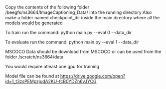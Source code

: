 Copy the contents of the following folder /beegfs/ns3664/ImageCaptioning_Data/ into the running directory
Also make a folder named checkpoint_dir inside the main directory where all the models would be generated

To train run the command:
python main.py --eval 0 --data_dir <MSCOCO Data Directory>

To evaluate run the command:
python main.py --eval 1 --data_dir <MSCOCO Data Directory>


MSCOCO Data should be download from MSCOCO or can be used from the folder /scratch/ns3664/data

You would require atleast one gpu for training

Model file can be found at https://drive.google.com/open?id=1_t3zsPEMpzjudA2KU-fcB0YDZn6vJYCG

